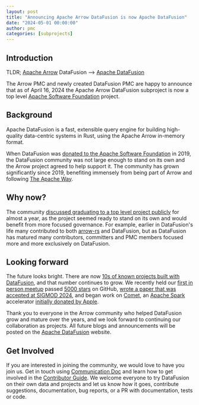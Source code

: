 ```yaml
---
layout: post
title: "Announcing Apache Arrow DataFusion is now Apache DataFusion"
date: "2024-05-01 00:00:00"
author: pmc
categories: [subprojects]
---
```


<!--
{% comment %}
Licensed to the Apache Software Foundation (ASF) under one or more
contributor license agreements.  See the NOTICE file distributed with
this work for additional information regarding copyright ownership.
The ASF licenses this file to you under the Apache License, Version 2.0
(the "License"); you may not use this file except in compliance with
the License.  You may obtain a copy of the License at

http://www.apache.org/licenses/LICENSE-2.0

Unless required by applicable law or agreed to in writing, software
distributed under the License is distributed on an "AS IS" BASIS,
WITHOUT WARRANTIES OR CONDITIONS OF ANY KIND, either express or implied.
See the License for the specific language governing permissions and
limitations under the License.
{% endcomment %}
-->



## Introduction

TLDR; [Apache Arrow] DataFusion --> [Apache DataFusion]

The Arrow PMC and newly created DataFusion PMC are happy to announce that as of
April 16, 2024 the Apache Arrow DataFusion subproject is now a top level
[Apache Software Foundation] project. 

[Apache Arrow]: https://arrow.apache.org/
[Apache DataFusion]: https://datafusion.apache.org/
[Apache Software Foundation]: https://www.apache.org/

## Background

Apache DataFusion is a fast, extensible query engine for building high-quality
data-centric systems in Rust, using the Apache Arrow in-memory format. 

When DataFusion was [donated to the Apache Software Foundation] in 2019, the
DataFusion community was not large enough to stand on its own and the Arrow
project agreed to help support it. The community has grown significantly since
2019, benefiting immensely from being part of Arrow and following [The Apache
Way].

[donated to the Apache Software Foundation]: https://arrow.apache.org/blog/2019/02/04/datafusion-donation/
[The Apache Way]: https://www.apache.org/theapacheway/

## Why now?

The community [discussed graduating to a top level project publicly] for almost
a year, as the project seemed ready to stand on its own and would benefit from
more focused governance. For example, earlier in DataFusion's life many
contributed to both [arrow-rs] and DataFusion, but as DataFusion has matured many
contributors, committers and PMC members focused more and more exclusively on
DataFusion.

[discussed graduating to a top level project publicly]: https://github.com/apache/datafusion/discussions/6475
[arrow-rs]: https://github.com/apache/arrow-rs

## Looking forward

The future looks bright. There are now [10s of known projects built with
DataFusion], and that number continues to grow. We recently held our [first in
person meetup] passed [5000 stars] on GitHub, [wrote a paper that was accepted
at SIGMOD 2024], and began work on [Comet], an [Apache Spark] accelerator
[initially donated by Apple].

Thank you to everyone in the Arrow community who helped DataFusion grow and
mature over the years, and we look forward to continuing our collaboration as
projects. All future blogs and announcements will be posted on the [Apache
DataFusion] website.


[10s of known projects built with DataFusion]: https://datafusion.apache.org/user-guide/introduction.html#known-users
[first in person meetup]: https://github.com/apache/datafusion/discussions/8522
[5000 stars]: https://github.com/apache/datafusion/stargazers
[wrote a paper that was accepted at SIGMOD 2024]: https://github.com/apache/datafusion/issues/8373#issuecomment-2025133714
[Comet]: https://github.com/apache/datafusion-comet
[Apache Spark]: https://spark.apache.org/
[initially donated by Apple]: https://arrow.apache.org/blog/2024/03/06/comet-donation/

## Get Involved

If you are interested in joining the community, we would love to have you join
us. Get in touch using [Communication Doc] and learn how to get involved in the
[Contributor Guide]. We welcome everyone to try DataFusion on their 
own data and projects and let us know how it goes, contribute suggestions,
documentation, bug reports, or a PR with documentation, tests or code. 


[communication doc]: https://datafusion.apache.org/contributor-guide/communication.html
[Contributor Guide]: https://datafusion.apache.org/contributor-guide/index.html
